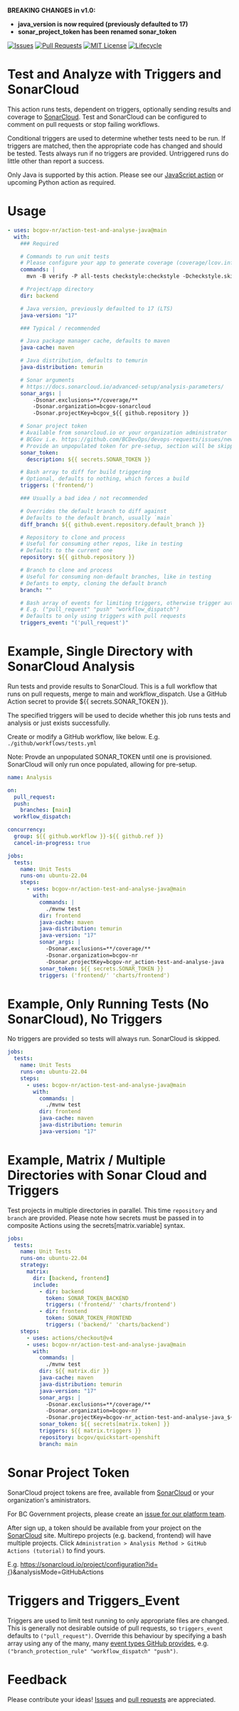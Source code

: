 **BREAKING CHANGES in v1.0:**
* **java_version is now required (previously defaulted to 17)**
* **sonar_project_token has been renamed sonar_token**

<!-- Badges -->
[![Issues](https://img.shields.io/github/issues/bcgov-nr/action-test-and-analyse-java)](/../../issues)
[![Pull Requests](https://img.shields.io/github/issues-pr/bcgov-nr/action-test-and-analyse-java)](/../../pulls)
[![MIT License](https://img.shields.io/github/license/bcgov-nr/action-test-and-analyse-java.svg)](/LICENSE)
[![Lifecycle](https://img.shields.io/badge/Lifecycle-Experimental-339999)](https://github.com/bcgov/repomountie/blob/master/doc/lifecycle-badges.md)

<!-- Reference-Style link -->
[SonarCloud]: https://sonarcloud.io
[Issues]: https://docs.github.com/en/issues/tracking-your-work-with-issues/creating-an-issue
[Pull Requests]: https://docs.github.com/en/desktop/contributing-and-collaborating-using-github-desktop/working-with-your-remote-repository-on-github-or-github-enterprise/creating-an-issue-or-pull-request

# Test and Analyze with Triggers and SonarCloud

This action runs tests, dependent on triggers, optionally sending results and coverage to [SonarCloud](https://sonarcloud.io).  Test and SonarCloud can be configured to comment on pull requests or stop failing workflows.

Conditional triggers are used to determine whether tests need to be run.  If triggers are matched, then the appropriate code has changed and should be tested.  Tests always run if no triggers are provided.  Untriggered runs do little other than report a success.

Only Java is supported by this action.  Please see our [JavaScript action](https://github.com/bcgov-nr/action-test-and-analyse) or upcoming Python action as required.

# Usage

```yaml
- uses: bcgov-nr/action-test-and-analyse-java@main
  with:
    ### Required

    # Commands to run unit tests
    # Please configure your app to generate coverage (coverage/lcov.info)
    commands: |
      mvn -B verify -P all-tests checkstyle:checkstyle -Dcheckstyle.skip=false

    # Project/app directory
    dir: backend

    # Java version, previously defaulted to 17 (LTS)
    java-version: "17"

    ### Typical / recommended

    # Java package manager cache, defaults to maven
    java-cache: maven

    # Java distribution, defaults to temurin
    java-distribution: temurin

    # Sonar arguments
    # https://docs.sonarcloud.io/advanced-setup/analysis-parameters/
    sonar_args: |
        -Dsonar.exclusions=**/coverage/**
        -Dsonar.organization=bcgov-sonarcloud
        -Dsonar.projectKey=bcgov_${{ github.repository }}

    # Sonar project token
    # Available from sonarcloud.io or your organization administrator
    # BCGov i.e. https://github.com/BCDevOps/devops-requests/issues/new/choose
    # Provide an unpopulated token for pre-setup, section will be skipped
    sonar_token:
      description: ${{ secrets.SONAR_TOKEN }}

    # Bash array to diff for build triggering
    # Optional, defaults to nothing, which forces a build
    triggers: ('frontend/')

    ### Usually a bad idea / not recommended

    # Overrides the default branch to diff against
    # Defaults to the default branch, usually `main`
    diff_branch: ${{ github.event.repository.default_branch }}

    # Repository to clone and process
    # Useful for consuming other repos, like in testing
    # Defaults to the current one
    repository: ${{ github.repository }}

    # Branch to clone and process
    # Useful for consuming non-default branches, like in testing
    # Defants to empty, cloning the default branch
    branch: ""

    # Bash array of events for limiting triggers, otherwise trigger automatically
    # E.g. ("pull_request" "push" "workflow_dispatch")
    # Defaults to only using triggers with pull requests
    triggers_event: "('pull_request')"
```

# Example, Single Directory with SonarCloud Analysis

Run tests and provide results to SonarCloud.  This is a full workflow that runs on pull requests, merge to main and workflow_dispatch.  Use a GitHub Action secret to provide ${{ secrets.SONAR_TOKEN }}.

The specified triggers will be used to decide whether this job runs tests and analysis or just exists successfully.

Create or modify a GitHub workflow, like below.  E.g. `./github/workflows/tests.yml`

Note: Provde an unpopulated SONAR_TOKEN until one is provisioned.  SonarCloud will only run once populated, allowing for pre-setup.

```yaml
name: Analysis

on:
  pull_request:
  push:
    branches: [main]
  workflow_dispatch:

concurrency:
  group: ${{ github.workflow }}-${{ github.ref }}
  cancel-in-progress: true

jobs:
  tests:
    name: Unit Tests
    runs-on: ubuntu-22.04
    steps:
      - uses: bcgov-nr/action-test-and-analyse-java@main
        with:
          commands: |
            ./mvnw test
          dir: frontend
          java-cache: maven
          java-distribution: temurin
          java-version: "17"
          sonar_args: |
            -Dsonar.exclusions=**/coverage/**
            -Dsonar.organization=bcgov-nr
            -Dsonar.projectKey=bcgov-nr_action-test-and-analyse-java
          sonar_token: ${{ secrets.SONAR_TOKEN }}
          triggers: ('frontend/' 'charts/frontend')
```

# Example, Only Running Tests (No SonarCloud), No Triggers

No triggers are provided so tests will always run.  SonarCloud is skipped.

```yaml
jobs:
  tests:
    name: Unit Tests
    runs-on: ubuntu-22.04
    steps:
      - uses: bcgov-nr/action-test-and-analyse-java@main
        with:
          commands: |
            ./mvnw test
          dir: frontend
          java-cache: maven
          java-distribution: temurin
          java-version: "17"
```

# Example, Matrix / Multiple Directories with Sonar Cloud and Triggers

Test projects in multiple directories in parallel.  This time `repository` and `branch` are provided.  Please note how secrets must be passed in to composite Actions using the secrets[matrix.variable] syntax.

```yaml
jobs:
  tests:
    name: Unit Tests
    runs-on: ubuntu-22.04
    strategy:
      matrix:
        dir: [backend, frontend]
        include:
          - dir: backend
            token: SONAR_TOKEN_BACKEND
            triggers: ('frontend/' 'charts/frontend')
          - dir: frontend
            token: SONAR_TOKEN_FRONTEND
            triggers: ('backend/' 'charts/backend')
    steps:
      - uses: actions/checkout@v4
      - uses: bcgov-nr/action-test-and-analyse-java@main
        with:
          commands: |
            ./mvnw test
          dir: ${{ matrix.dir }}
          java-cache: maven
          java-distribution: temurin
          java-version: "17"
          sonar_args: |
            -Dsonar.exclusions=**/coverage/**
            -Dsonar.organization=bcgov-nr
            -Dsonar.projectKey=bcgov-nr_action-test-and-analyse-java_${{ matrix.dir }}
          sonar_token: ${{ secrets[matrix.token] }}
          triggers: ${{ matrix.triggers }}
          repository: bcgov/quickstart-openshift
          branch: main
```

# Sonar Project Token

SonarCloud project tokens are free, available from [SonarCloud] or your organization's aministrators.

For BC Government projects, please create an [issue for our platform team](https://github.com/BCDevOps/devops-requests/issues/new/choose).

After sign up, a token should be available from your project on the [SonarCloud] site.  Multirepo projects (e.g. backend, frontend) will have multiple projects.  Click `Administration > Analysis Method > GitHub Actions (tutorial)` to find yours.

E.g. https://sonarcloud.io/project/configuration?id={<PROJECT>}&analysisMode=GitHubActions

# Triggers and Triggers_Event

Triggers are used to limit test running to only appropriate files are changed.  This is generally not desirable outside of pull requests, so `triggers_event` defaults to `("pull_request")`.  Override this behaviour by specifying a bash array using any of the many, many [event types GitHub provides](https://docs.github.com/en/actions/using-workflows/events-that-trigger-workflows#push), e.g. `("branch_protection_rule" "workflow_dispatch" "push")`.

# Feedback

Please contribute your ideas!  [Issues] and [pull requests] are appreciated.

<!-- # Acknowledgements

This Action is provided courtesty of the Forestry Suite of Applications, part of the Government of British Columbia. -->
